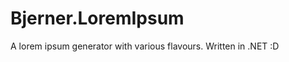Bjerner.LoremIpsum
==================

A lorem ipsum generator with various flavours. Written in .NET :D
